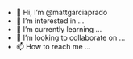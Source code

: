 - 👋 Hi, I’m @mattgarciaprado
- 👀 I’m interested in ...
- 🌱 I’m currently learning ...
- 💞️ I’m looking to collaborate on ...
- 📫 How to reach me ...

<!---
mattgarciaprado/mattgarciaprado is a ✨ special ✨ repository because its `README.md` (this file) appears on your GitHub profile.
You can click the Preview link to take a look at your changes.
--->
